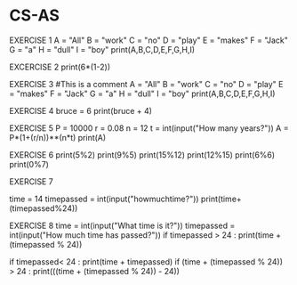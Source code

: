 # CS-AS


EXERCISE 1
A = "All"
B = "work"
C = "no"
D = "play"
E = "makes"
F = "Jack"
G = "a"
H = "dull"
I = "boy"
print(A,B,C,D,E,F,G,H,I)

EXCERCISE 2
print(6*(1-2))

EXERCISE 3
#This is a comment
A = "All"
B = "work"
C = "no"
D = "play"
E = "makes"
F = "Jack"
G = "a"
H = "dull"
I = "boy"
print(A,B,C,D,E,F,G,H,I)

EXERCISE 4
bruce = 6
print(bruce + 4)

EXERCISE 5
P = 10000
r = 0.08
n = 12
t = int(input("How many years?"))
A = P*(1+(r/n))**(n*t)
print(A)

EXERCISE 6
print(5%2)
print(9%5)
print(15%12)
print(12%15)
print(6%6)
print(0%7)

EXERCISE 7

time = 14
timepassed = int(input("howmuchtime?"))
print(time+(timepassed%24))

EXERCISE 8
time = int(input("What time is it?"))
timepassed = int(input("How much time has passed?"))
if timepassed > 24 :
    print(time + (timepassed % 24))


if timepassed< 24 :
    print(time + timepassed)
    if (time + (timepassed % 24)) > 24 :
        print(((time + (timepassed % 24)) - 24))
        




